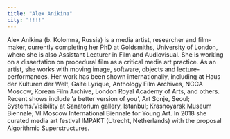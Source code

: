 ```yaml
---
title: "Alex Anikina"
city: "!!!!"
---
```


Alex Anikina (b. Kolomna, Russia) is a media artist, researcher and film-maker, currently completing her PhD at Goldsmiths, University of London, where she is also Assistant Lecturer in Film and Audiovisual. She is working on a dissertation on procedural film as a critical media art practice. As an artist, she works with moving image, software, objects and lecture-performances. Her work has been shown internationally, including at Haus der Kulturen der Welt, Gaîté Lyrique, Anthology Film Archives, NCCA Moscow, Korean Film Archive, London Royal Academy of Arts, and others. Recent shows include ’a better version of you’, Art Sonje, Seoul; Systems/Visibility at Sanatorium gallery, Istanbul; Krasnoyarsk Museum Biennale; VI Moscow International Biennale for Young Art. In 2018 she curated media art festival IMPAKT (Utrecht, Netherlands) with the proposal Algorithmic Superstructures.
